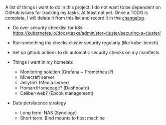 A list of things i want to do in this project.
I do not want to be dependent on GitHub issues for tracking my tasks. At least not yet.
Once a TODO is complete, I will delete it from this list and record it in the [changelog](./CHANGELOG.md).

- Go over security checklist for k8s: https://kubernetes.io/docs/tasks/administer-cluster/securing-a-cluster/
- Run something tha checks cluster security regularly (like kube-bench)
- Set up github actions to do automatic security checks on my manifests

- Things i want in my homelab:
    - Monitoring solution (Grafana + Prometheus?)
    - Minecraft server
    - Jellyfin? (Media server)
    - Homarr/Homepage? (Dashboard)
    - Caliber-web? (Ebook management)

- Data persistence strategy
    - Long term: NAS (Synology)
    - Short term: Bind mounts to host machine
